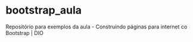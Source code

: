 # bootstrap_aula
Repositório para exemplos da aula - Construindo páginas para internet co Bootstrap | DIO
